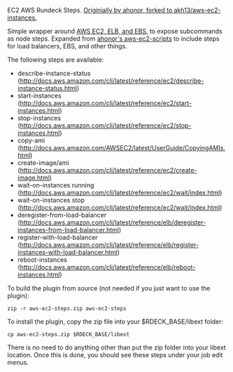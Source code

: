 EC2 AWS Rundeck Steps.
[Originially by ahonor, forked to akh13/aws-ec2-instances.](https://github.com/rundeck-plugins/aws-ec2-steps)

Simple wrapper around [AWS EC2, ELB, and EBS.](http://docs.aws.amazon.com/cli/latest/reference/ec2/) to expose subcommands as node steps.
Expanded from [ahonor's aws-ec2-scripts](https://github.com/rundeck-plugins/aws-ec2-steps) to include steps for load balancers, EBS, and
other things.

The following steps are available:

* describe-instance-status (http://docs.aws.amazon.com/cli/latest/reference/ec2/describe-instance-status.html)
* start-instances (http://docs.aws.amazon.com/cli/latest/reference/ec2/start-instances.html)
* stop-instances (http://docs.aws.amazon.com/cli/latest/reference/ec2/stop-instances.html)
* copy-ami (http://docs.aws.amazon.com/AWSEC2/latest/UserGuide/CopyingAMIs.html)
* create-image/ami (http://docs.aws.amazon.com/cli/latest/reference/ec2/create-image.html)
* wait-on-instances running (http://docs.aws.amazon.com/cli/latest/reference/ec2/wait/index.html)
* wait-on-instances stop (http://docs.aws.amazon.com/cli/latest/reference/ec2/wait/index.html)
* deregister-from-load-balancer (http://docs.aws.amazon.com/cli/latest/reference/elb/deregister-instances-from-load-balancer.html)
* register-with-load-balancer (http://docs.aws.amazon.com/cli/latest/reference/elb/register-instances-with-load-balancer.html)
* reboot-instances (http://docs.aws.amazon.com/cli/latest/reference/elb/reboot-instances.html)


To build the plugin from source (not needed if you just want to use the plugin):

    zip -r aws-ec2-steps.zip aws-ec2-steps

To install the plugin, copy the zip file into your $RDECK_BASE/libext folder:

    cp aws-ec2-steps.zip $RDECK_BASE/libext
    
There is no need to do anything other than put the zip folder into your libext location. Once this is done,
you should see these steps under your job edit menus.
